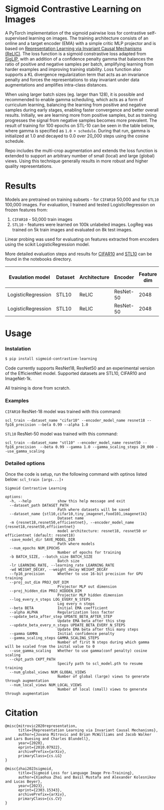 
# Sigmoid Contrastive Learning on Images

A PyTorch implementation of the sigmoid pairwise loss for contrastive self-supervised learning on images. The training architecture consists of an online and a target encoder (EMA) with a simple critic MLP projector and is based on [Representation Learning via Invariant Causal Mechanisms (ReLIC)](https://arxiv.org/abs/2010.07922). The loss function is a sigmoid constrastive loss adapted from [SigLIP](https://arxiv.org/abs/2303.15343), with an addition of a confidence penalty gamma that balances the ratio of positive and negative samples per batch, amplifying learning from harder examples and improving training stability. Loss function also supports a KL divergence regularization term that acts as an invariance penalty and forces the representations to stay invariant under data augmentations and amplifies intra-class distances.

When using larger batch sizes (eg. larger than 128), it is possible and recommended to enable gamma scheduling, which acts as a form of curriculum learning, balancing the learning from positive and negative samples during early stages, enabling faster convergence and better overall results. Initially, we are learning more from positive samples, but as training progresses the signal from negative samples becomes more prevalent. The result of training for 100 epochs on STL-10 can be seen in the table below, where gamma is specified as `1.0 + schedule`. During that run, gamma is initialized at 1.0 and decayed to 0.0 over 20_000 steps using the cosine schedule.


Repo includes the multi-crop augmentation and extends the loss function is extended to support an arbitrary number of small (local) and large (global) views. Using this technique generally results in more robust and higher quality representations.


# Results

Models are pretrained on training subsets - for `CIFAR10` 50,000 and for `STL10` 100,000 images. For evaluation, I trained and tested LogisticRegression on frozen features from:
1. `CIFAR10` - 50,000 train images
2. `STL10` - features were learned on 100k unlabeled images. LogReg was trained on 5k train images and evaluated on 8k test images.

Linear probing was used for evaluating on features extracted from encoders using the scikit LogisticRegression model.

More detailed evaluation steps and results for [CIFAR10](https://github.com/filipbasara0/relic/blob/main/notebooks/linear-probing-cifar.ipynb) and [STL10](https://github.com/filipbasara0/relic/blob/main/notebooks/linear-probing-stl.ipynb) can be found in the notebooks directory. 

| Evaulation model    | Dataset | Architecture| Encoder   | Feature dim | Proj. head dim | Epochs | Gamma         | Top1 % |
|---------------------|---------|-------------|-----------|-------------|----------------|--------|---------------|--------|
| LogisticRegression  | STL10   | ReLIC       | ResNet-50 | 2048        | 64             | 100    | 1.0           | 85.42  |
| LogisticRegression  | STL10   | ReLIC       | ResNet-50 | 2048        | 64             | 100    | 1.0 + schedule| 86.06  |


# Usage

### Instalation

```bash
$ pip install sigmoid-contrastive-learning
```

Code currently supports ResNet18, ResNet50 and an experimental version of the EfficientNet model. Supported datasets are STL10, CIFAR10 and ImageNet-1k.

All training is done from scratch.

### Examples
`CIFAR10` ResNet-18 model was trained with this command:

`scl_train --dataset_name "cifar10" --encoder_model_name resnet18 --fp16_precision --beta 0.99 --alpha 1.0`

`STL10` ResNet-50 model was trained with this command:

`scl_train --dataset_name "stl10" --encoder_model_name resnet50 --fp16_precision  --beta 0.99 --gamma 1.0 --gamma_scaling_steps 20_000 --use_gamma_scaling`

### Detailed options
Once the code is setup, run the following command with optinos listed below:
`scl_train [args...]⬇️`

```
Sigmoid Contrastive Learning

options:
  -h, --help            show this help message and exit
  --dataset_path DATASET_PATH
                        Path where datasets will be saved
  --dataset_name {stl10,cifar10,tiny_imagenet,food101,imagenet1k}
                        Dataset name
  -m {resnet18,resnet50,efficientnet}, --encoder_model_name {resnet18,resnet50,efficientnet}
                        model architecture: resnet18, resnet50 or efficientnet (default: resnet18)
  -save_model_dir SAVE_MODEL_DIR
                        Path where models
  --num_epochs NUM_EPOCHS
                        Number of epochs for training
  -b BATCH_SIZE, --batch_size BATCH_SIZE
                        Batch size
  -lr LEARNING_RATE, --learning_rate LEARNING_RATE
  -wd WEIGHT_DECAY, --weight_decay WEIGHT_DECAY
  --fp16_precision      Whether to use 16-bit precision for GPU training
  --proj_out_dim PROJ_OUT_DIM
                        Projector MLP out dimension
  --proj_hidden_dim PROJ_HIDDEN_DIM
                        Projector MLP hidden dimension
  --log_every_n_steps LOG_EVERY_N_STEPS
                        Log every n steps
  --beta BETA           Initial EMA coefficient
  --alpha ALPHA         Regularization loss factor
  --update_beta_after_step UPDATE_BETA_AFTER_STEP
                        Update EMA beta after this step
  --update_beta_every_n_steps UPDATE_BETA_EVERY_N_STEPS
                        Update EMA beta after this many steps
  --gamma GAMMA         Initial confidence penalty
  --gamma_scaling_steps GAMMA_SCALING_STEPS
                        Number of first N steps during which gamma will be scaled from the inital value to 0
  --use_gamma_scaling   Whether to use gamma(conf penalty) cosine scaling
  --ckpt_path CKPT_PATH
                        Specify path to scl_model.pth to resume training
  --num_global_views NUM_GLOBAL_VIEWS
                        Number of global (large) views to generate through augmentation
  --num_local_views NUM_LOCAL_VIEWS
                        Number of local (small) views to generate through augmentation
```

# Citation

```
@misc{mitrovic2020representation,
      title={Representation Learning via Invariant Causal Mechanisms}, 
      author={Jovana Mitrovic and Brian McWilliams and Jacob Walker and Lars Buesing and Charles Blundell},
      year={2020},
      eprint={2010.07922},
      archivePrefix={arXiv},
      primaryClass={cs.LG}
}

@misc{zhai2023sigmoid,
      title={Sigmoid Loss for Language Image Pre-Training}, 
      author={Xiaohua Zhai and Basil Mustafa and Alexander Kolesnikov and Lucas Beyer},
      year={2023},
      eprint={2303.15343},
      archivePrefix={arXiv},
      primaryClass={cs.CV}
}
```
